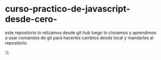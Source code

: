 # curso-practico-de-javascript-desde-cero-
este repositorio lo relizamos desde git hub luego lo clonamos y aprendimos a usar comandos de git para hacerles cambios desde local  y mandarlos al repositorio.

:);
